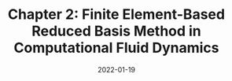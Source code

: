 ---
title: "Chapter 2: Finite Element-Based Reduced Basis Method in Computational Fluid Dynamics"
collection: publications
permalink: /publication/2022-01-19-Chapter-2-Finite-Element-Based-Reduced-Basis-Method-in-Computational-Fluid-Dynamics
date: 2022-01-19
item: 2
venue: 'In the proceedings of Advanced Reduced Order Methods and Applications in Computational Fluid Dynamics'
paperurl: 'https://doi.org/10.1137/1.9781611977257.ch2'
authors: 'F. Pichi, M. Strazzullo, F. Ballarin, G. Rozza'
pubsource: 'proceeding'
bibtex: '@incollection{PichiChapterFiniteElementBased2022,<br>
  title = {Chapter 2: {{Finite Element-Based Reduced Basis Method}} in {{Computational Fluid Dynamics}}},<br>
  shorttitle = {Chapter 2},<br>
  booktitle = {Advanced {{Reduced Order Methods}} and {{Applications}} in {{Computational Fluid Dynamics}}},<br>
  author = {Pichi, Federico and Strazzullo, Maria and Ballarin, Francesco and Rozza, Gianluigi},<br>
  year = {2022},<br>
  series = {Computational {{Science}} \& {{Engineering}}},<br>
  pages = {13--58},<br>
  publisher = {{Society for Industrial and Applied Mathematics}},<br>
  doi = {10.1137/1.9781611977257.ch2},<br>
  urldate = {2022-11-25},<br>
  isbn = {978-1-61197-724-0}}<br>
'
---